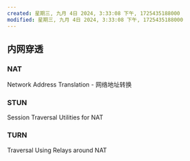 ```yaml
---
created: 星期三, 九月 4日 2024, 3:33:08 下午, 1725435188000
modified: 星期三, 九月 4日 2024, 3:33:08 下午, 1725435188000
---
```



## 内网穿透

### NAT

Network Address Translation - 网络地址转换


### STUN

Session Traversal Utilities for NAT


### TURN

Traversal Using Relays around NAT
